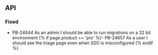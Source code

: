 ## API
### Fixed
- PB-24644 As an admin I should be able to run migrations on a 32 bit environment
{% if page.product == 'pro' %}- PB-24657 As a user I should see the triage page even when SSO is misconfigured {% endif %}
